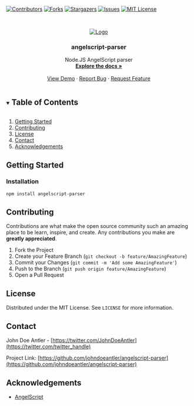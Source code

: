 <!-- PROJECT SHIELDS -->
<!--
*** I'm using markdown "reference style" links for readability.
*** Reference links are enclosed in brackets [ ] instead of parentheses ( ).
*** See the bottom of this document for the declaration of the reference variables
*** for contributors-url, forks-url, etc. This is an optional, concise syntax you may use.
*** https://www.markdownguide.org/basic-syntax/#reference-style-links
-->
[![Contributors][contributors-shield]][contributors-url]
[![Forks][forks-shield]][forks-url]
[![Stargazers][stars-shield]][stars-url]
[![Issues][issues-shield]][issues-url]
[![MIT License][license-shield]][license-url]

<!-- PROJECT LOGO -->
<br />
<p align="center">
  <a href="https://github.com/johndoeantler/angelscript-parser">
    <img src="https://www.angelcode.com/angelscript/sdk/docs/manual/aslogo.png" alt="Logo">
  </a>

  <h3 align="center">angelscript-parser</h3>

  <p align="center">
		Node.JS AngelScript parser
    <br />
    <a href="https://johndoeantler.github.io/angelscript-parser/"><strong>Explore the docs »</strong></a>
    <br />
    <br />
    <a href="https://johndoeantler.github.io/angelscript-parser-demo/">View Demo</a>
    ·
    <a href="https://github.com/johndoeantler/angelscript-parser/issues">Report Bug</a>
    ·
    <a href="https://github.com/johndoeantler/angelscript-parser/issues">Request Feature</a>
  </p>
</p>

<!-- TABLE OF CONTENTS -->
<details open="open">
  <summary><h2 style="display: inline-block">Table of Contents</h2></summary>
  <ol>
    <li>
      <a href="#getting-started">Getting Started</a>
    </li>
    <li><a href="#contributing">Contributing</a></li>
    <li><a href="#license">License</a></li>
    <li><a href="#contact">Contact</a></li>
    <li><a href="#acknowledgements">Acknowledgements</a></li>
  </ol>
</details>

<!-- GETTING STARTED -->
## Getting Started

### Installation

```sh
npm install angelscript-parser
```

<!-- CONTRIBUTING -->
## Contributing

Contributions are what make the open source community such an amazing place to be learn, inspire, and create. Any contributions you make are **greatly appreciated**.

1. Fork the Project
2. Create your Feature Branch (`git checkout -b feature/AmazingFeature`)
3. Commit your Changes (`git commit -m 'Add some AmazingFeature'`)
4. Push to the Branch (`git push origin feature/AmazingFeature`)
5. Open a Pull Request

<!-- LICENSE -->
## License

Distributed under the MIT License. See `LICENSE` for more information.

<!-- CONTACT -->
## Contact

John Doe Antler - [https://twitter.com/JohnDoeAntler](https://twitter.com/twitter_handle)

Project Link: [https://github.com/johndoeantler/angelscript-parser](https://github.com/johndoeantler/angelscript-parser)

<!-- ACKNOWLEDGEMENTS -->
## Acknowledgements

* [AngelScript](https://www.angelcode.com/angelscript/)

<!-- MARKDOWN LINKS & IMAGES -->
<!-- https://www.markdownguide.org/basic-syntax/#reference-style-links -->
[contributors-shield]: https://img.shields.io/github/contributors/johndoeantler/angelscript-parser.svg?style=for-the-badge
[contributors-url]: https://github.com/johndoeantler/angelscript-parser/graphs/contributors
[forks-shield]: https://img.shields.io/github/forks/johndoeantler/angelscript-parser.svg?style=for-the-badge
[forks-url]: https://github.com/johndoeantler/angelscript-parser/network/members
[stars-shield]: https://img.shields.io/github/stars/johndoeantler/angelscript-parser.svg?style=for-the-badge
[stars-url]: https://github.com/johndoeantler/angelscript-parser/stargazers
[issues-shield]: https://img.shields.io/github/issues/johndoeantler/angelscript-parser.svg?style=for-the-badge
[issues-url]: https://github.com/johndoeantler/angelscript-parser/issues
[license-shield]: https://img.shields.io/github/license/johndoeantler/angelscript-parser.svg?style=for-the-badge
[license-url]: https://github.com/johndoeantler/angelscript-parser/blob/master/LICENSE.txt
